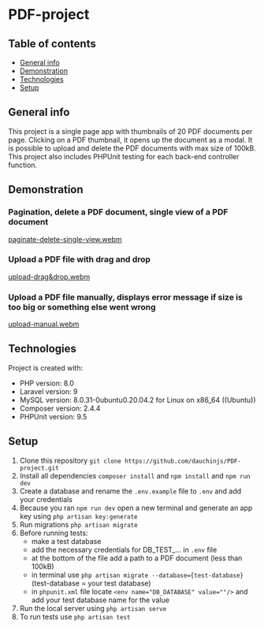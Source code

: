 # PDF-project

## Table of contents
* [General info](#general-info)
* [Demonstration](#demonstration)
* [Technologies](#technologies)
* [Setup](#setup)

## General info

This project is a single page app with thumbnails of 20 PDF documents per page. Clicking on a PDF thumbnail, it opens up the document as a modal. It is possible to upload and delete the PDF documents with max size of 100kB.
This project also includes PHPUnit testing for each back-end controller function.

## Demonstration

### Pagination, delete a PDF document, single view of a PDF document
[paginate-delete-single-view.webm](https://user-images.githubusercontent.com/93677423/229502075-b41e3cf7-e6a8-408a-818f-4cf8b0b5a049.webm)

### Upload a PDF file with drag and drop
[upload-drag&drop.webm](https://user-images.githubusercontent.com/93677423/229502204-4d6ae619-ce31-49d7-b417-4bd4cac118f3.webm)

### Upload a PDF file manually, displays error message if size is too big or something else went wrong
[upload-manual.webm](https://user-images.githubusercontent.com/93677423/229502300-a0fb84aa-7f7e-43c4-8008-608c81e7d2e1.webm)

## Technologies

Project is created with:
* PHP version: 8.0
* Laravel version: 9
* MySQL version: 8.0.31-0ubuntu0.20.04.2 for Linux on x86_64 ((Ubuntu))
* Composer version: 2.4.4
* PHPUnit version: 9.5

## Setup

1. Clone this repository `git clone https://github.com/dauchinjs/PDF-project.git`
2. Install all dependencies `composer install` and `npm install` and `npm run dev`
3. Create a database and rename the `.env.example` file to `.env` and add your credentials
4. Because you ran `npm run dev` open a new terminal and generate an app key using `php artisan key:generate`
5. Run migrations `php artisan migrate`
6. Before running tests:
    * make a test database
    * add the necessary credentials for DB_TEST_... in `.env` file
    * at the bottom of the file add a path to a PDF document (less than 100kB)
    * in terminal use `php artisan migrate --database={test-database}` (test-database = your test database)
    * in `phpunit.xml` file locate `<env name="DB_DATABASE" value=""/>` and add your test database name for the value
7. Run the local server using `php artisan serve`
8. To run tests use `php artisan test`

